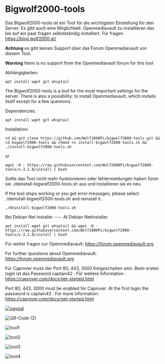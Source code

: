 # Bigwolf2000-tools

Das Bigwolf2000-tools ist ein Tool für die wichtigsten Einstellung für den Server.
Es gibt auch eine Möglichkeit: 
Openmediavault zu installieren das bis auf ein paar fragen selbstständig installiert.
Für fragen https://blog.wolf2000.at/

**Achtung** es gibt keinen Support über das Forum Openmediavault von diesem Tool.

**Warning** there is no support from the Openmediavault forum for this tool

Abhängigkeiten: 
``` 
apt install wget git whiptail
```

The Bigwolf2000-tools is a tool for the most important settings for the server.
There is also a possibility:
to install Openmediavault, which installs itself except for a few questions.

Dependencies: 
``` 
apt install wget git whiptail
```
Installation:
```
cd && git clone https://github.com/Wolf2000Pi/bigwolf2000-tools.git && cd bigwolf2000-tools && chmod +x install-bigwolf2000-tools.sh && ./install-bigwolf2000-tools.sh
```
or
```
wget -O - https://raw.githubusercontent.com/Wolf2000Pi/bigwolf2000-tools/v.3.2.0/install | bash
```

Sollte das Tool nicht mehr funktionieren oder fehlermeldungen haben füren sie ./deinstall-bigwolf2000-tools.sh aus und installieren sie es neu.

If the tool stops working or you get error messages, please select ./deinstall-bigwolf2000-tools.sh and reinstall it.
```
./deinstall-bigwolf2000-tools.sh
```

Bei Debian Net Installer ---- At Debian NetInstaller.

```
apt install wget git whiptail && wget -O - https://raw.githubusercontent.com/Wolf2000Pi/bigwolf2000-tools/v.3.2.0/install | bash
```
Für weiter fragen zur Openmediavault: https://forum.openmediavault.org

For further questions about Openmediavault: https://forum.openmediavault.org

Für Caprover muss der Port 80, 443, 3000 freigeschalten sein. Beim ersten login ist das Password captain42 . 
Für weitere Information : https://caprover.com/docs/get-started.html

Port 80, 443, 3000 must be enabled for Caprover. At the first login the password is captain42 .
For more information: https://caprover.com/docs/get-started.html

[![paypal](https://www.paypalobjects.com/de_DE/AT/i/btn/btn_donateCC_LG.gif)](https://www.paypal.com/donate/?hosted_button_id=MDV3LUKEPG9KN)

![QR-Code (2)](https://user-images.githubusercontent.com/17816568/215238137-f22eb705-d96b-4ee8-b278-2fbb89313ff0.png)

![tool1](https://user-images.githubusercontent.com/17816568/188281200-8337102b-3a96-400e-9cec-7989e609445f.JPG)

![tool2](https://user-images.githubusercontent.com/17816568/188281411-edc64f9c-e172-49a6-9c0f-ab2812dbef89.JPG)

![tool3](https://user-images.githubusercontent.com/17816568/188281412-c7f8eb3c-0900-4b5d-aa3d-6f6b620b9bb9.JPG)

![tool4](https://user-images.githubusercontent.com/17816568/188281413-5a932493-acca-4247-ab96-bbf1b28c1a06.JPG)



